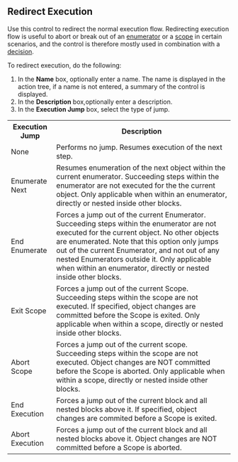 ## Redirect Execution

Use this control to redirect the normal execution flow. Redirecting execution flow is useful to abort or break out of an [enumerator](../blocks/enumerator.md "Enumerator") or a [scope](../blocks/scope.md "Scope") in certain scenarios, and the control is therefore mostly used in combination with a [decision](../blocks/decision.md "Decision").

To redirect execution, do the following:

1.  In the **Name** box, optionally enter a name. The name is displayed in the action tree, if a name is not entered, a summary of the control is displayed.
2.  In the **Description** box,optionally enter a description.
3.  In the **Execution Jump** box, select the type of jump.

<table style="WIDTH: 100%">

<tbody>

<tr>

<th>Execution Jump</th>

<th>Description</th>

</tr>

<tr>

<td>None</td>

<td>Performs no jump. Resumes execution of the next step.</td>

</tr>

<tr>

<td>Enumerate Next</td>

<td>Resumes enumeration of the next object within the current enumerator. Succeeding steps within the enumerator are not executed for the the current object. Only applicable when within an enumerator, directly or nested inside other blocks.</td>

</tr>

<tr>

<td>

End Enumerate

</td>

<td>Forces a jump out of the current Enumerator. Succeeding steps within the enumerator are not executed for the current object. No other objects are enumerated. Note that this option only jumps out of the current Enumerator, and not out of any nested Enumerators outside it. Only applicable when within an enumerator, directly or nested inside other blocks.</td>

</tr>

<tr>

<td>

Exit Scope

</td>

<td>Forces a jump out of the current Scope. Succeeding steps within the scope are not executed. If specified, object changes are committed before the Scope is exited. Only applicable when within a scope, directly or nested inside other blocks.</td>

</tr>

<tr>

<td>Abort Scope</td>

<td>Forces a jump out of the current scope. Succeeding steps within the scope are not executed. Object changes are NOT committed before the Scope is aborted. Only applicable when within a scope, directly or nested inside other blocks.</td>

</tr>

<tr>

<td>End Execution</td>

<td>Forces a jump out of the current block and all nested blocks above it. If specified, object changes are commited before a Scope is exited.</td>

</tr>

<tr>

<td>Abort Execution</td>

<td>Forces a jump out of the current block and all nested blocks above it. Object changes are NOT committed before a Scope is aborted.</td>

</tr>

</tbody>

</table>
